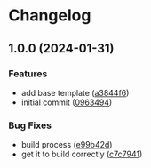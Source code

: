 # Changelog

## 1.0.0 (2024-01-31)


### Features

* add base template ([a3844f6](https://github.com/patrickjmcd/pmcd.dev/commit/a3844f6ac013ccc55598f127bb76124bff7fd18a))
* initial commit ([0963494](https://github.com/patrickjmcd/pmcd.dev/commit/0963494f0a27ebd266535be67dfaf7f07e36aec6))


### Bug Fixes

* build process ([e99b42d](https://github.com/patrickjmcd/pmcd.dev/commit/e99b42d3c17d920c1da75bd9a1962af6aeef5093))
* get it to build correctly ([c7c7941](https://github.com/patrickjmcd/pmcd.dev/commit/c7c7941220305998da2bbaf0d98516578a6da333))
